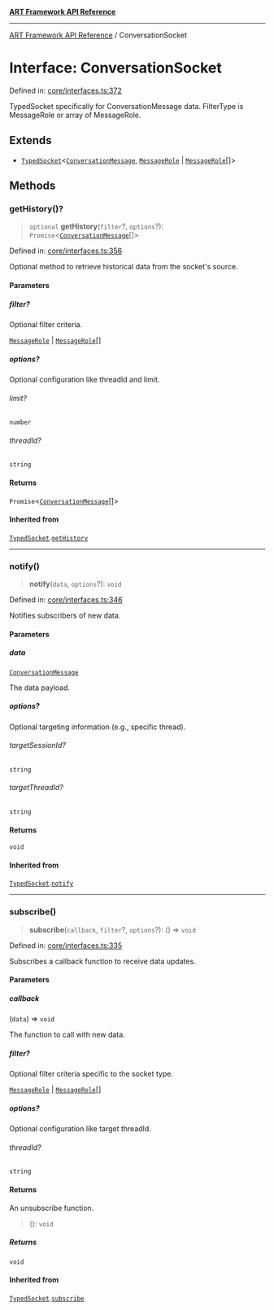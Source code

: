 [**ART Framework API Reference**](../README.md)

***

[ART Framework API Reference](../README.md) / ConversationSocket

# Interface: ConversationSocket

Defined in: [core/interfaces.ts:372](https://github.com/hashangit/ART/blob/d99cb328093f6dec701b3289d82d5abbf64a3736/src/core/interfaces.ts#L372)

TypedSocket specifically for ConversationMessage data.
FilterType is MessageRole or array of MessageRole.

## Extends

- [`TypedSocket`](TypedSocket.md)\<[`ConversationMessage`](ConversationMessage.md), [`MessageRole`](../enumerations/MessageRole.md) \| [`MessageRole`](../enumerations/MessageRole.md)[]\>

## Methods

### getHistory()?

> `optional` **getHistory**(`filter`?, `options`?): `Promise`\<[`ConversationMessage`](ConversationMessage.md)[]\>

Defined in: [core/interfaces.ts:356](https://github.com/hashangit/ART/blob/d99cb328093f6dec701b3289d82d5abbf64a3736/src/core/interfaces.ts#L356)

Optional method to retrieve historical data from the socket's source.

#### Parameters

##### filter?

Optional filter criteria.

[`MessageRole`](../enumerations/MessageRole.md) | [`MessageRole`](../enumerations/MessageRole.md)[]

##### options?

Optional configuration like threadId and limit.

###### limit?

`number`

###### threadId?

`string`

#### Returns

`Promise`\<[`ConversationMessage`](ConversationMessage.md)[]\>

#### Inherited from

[`TypedSocket`](TypedSocket.md).[`getHistory`](TypedSocket.md#gethistory)

***

### notify()

> **notify**(`data`, `options`?): `void`

Defined in: [core/interfaces.ts:346](https://github.com/hashangit/ART/blob/d99cb328093f6dec701b3289d82d5abbf64a3736/src/core/interfaces.ts#L346)

Notifies subscribers of new data.

#### Parameters

##### data

[`ConversationMessage`](ConversationMessage.md)

The data payload.

##### options?

Optional targeting information (e.g., specific thread).

###### targetSessionId?

`string`

###### targetThreadId?

`string`

#### Returns

`void`

#### Inherited from

[`TypedSocket`](TypedSocket.md).[`notify`](TypedSocket.md#notify)

***

### subscribe()

> **subscribe**(`callback`, `filter`?, `options`?): () => `void`

Defined in: [core/interfaces.ts:335](https://github.com/hashangit/ART/blob/d99cb328093f6dec701b3289d82d5abbf64a3736/src/core/interfaces.ts#L335)

Subscribes a callback function to receive data updates.

#### Parameters

##### callback

(`data`) => `void`

The function to call with new data.

##### filter?

Optional filter criteria specific to the socket type.

[`MessageRole`](../enumerations/MessageRole.md) | [`MessageRole`](../enumerations/MessageRole.md)[]

##### options?

Optional configuration like target threadId.

###### threadId?

`string`

#### Returns

An unsubscribe function.

> (): `void`

##### Returns

`void`

#### Inherited from

[`TypedSocket`](TypedSocket.md).[`subscribe`](TypedSocket.md#subscribe)
